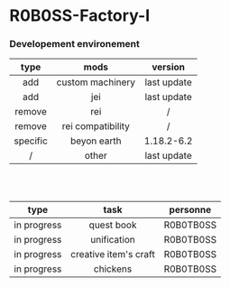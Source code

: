 # R0B0SS-Factory-I
### Developement environement 

|type  | mods | version|
| :-------: |:---------------:| :-----:|
| add | custom machinery | last update|
| add | jei | last update|
| remove | rei | / |
| remove | rei compatibility | / |
| specific | beyon earth | 1.18.2-6.2 |
| / | other | last update | 

<br>
<br>

| type | task | personne |
| :--: |:----:| :-------:|
| in progress | quest book | R0B0TB0SS |
| in progress | unification | R0B0TB0SS |
| in progress | creative item's craft | R0B0TB0SS |
| in progress | chickens | R0B0TB0SS |